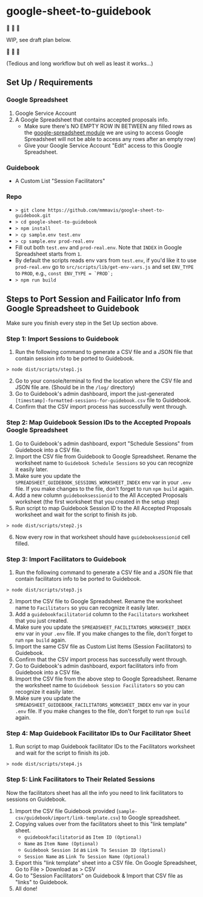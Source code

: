 # google-sheet-to-guidebook
:stop_sign: :stop_sign: :stop_sign:

WIP, see draft plan below.

:stop_sign: :stop_sign: :stop_sign:

(Tedious and long workflow but oh well as least it works...)

## Set Up / Requirements

### Google Spreadsheet

1. Google Service Account
2. A Google Spreadsheet that contains accepted proposals info.
    - Make sure there's NO EMPTY ROW IN BETWEEN any filled rows as the [google-spreadsheet module](https://www.npmjs.com/package/google-spreadsheet) we are using to access Google Spreadsheet will not be able to access any rows after an empty row)
    - Give your Google Service Account "Edit" access to this Google Spreadsheet.

### Guidebook

- A Custom List "Session Facilitators"

### Repo

- `> git clone https://github.com/mmmavis/google-sheet-to-guidebook.git`
- `> cd google-sheet-to-guidebook`
- `> npm install`
- `> cp sample.env test.env`
- `> cp sample.env prod-real.env`
- Fill out both `test.env` and `prod-real.env`. Note that `INDEX` in Google Spreadsheet starts from `1`.
- By default the scripts reads env vars from `test.env`, if you'd like it to use `prod-real.env` go to `src/scripts/lib/get-env-vars.js` and set `ENV_TYPE` to `PROD`, e.g., ```const ENV_TYPE = `PROD`;```
- `> npm run build`


## Steps to Port Session and Failicator Info from Google Spreadsheet to Guidebook

Make sure you finish every step in the Set Up section above.

### Step 1: Import Sessions to Guidebook

1. Run the following command to generate a CSV file and a JSON file that contain session info to be ported to Guidebook.

```
> node dist/scripts/step1.js
```
2. Go to your console/terminal to find the location where the CSV file and JSON file are. (Should be in the `/log/` directory)
3. Go to Guidebook's admin dashboard, import the just-generated `[timestamp]-formatted-sessions-for-guidebook.csv` file to Guidebook.
4. Confirm that the CSV import process has successfully went through.

### Step 2: Map Guidebook Session IDs to the Accepted Propoals Google Spreadsheet

1. Go to Guidebook's admin dashboard, export "Schedule Sessions" from Guidebook into a CSV file.
2. Import the CSV file from Guidebook to Google Spreadsheet. Rename the worksheet name to `Guidebook Schedule Sessions` so you can recognize it easily later.
3. Make sure you update the `SPREADSHEET_GUIDEBOOK_SESSIONS_WORKSHEET_INDEX` env var in your `.env` file. If you make changes to the file, don't forget to run `npm build` again.
4. Add a new column `guidebooksessionid` to the All Accepted Proposals worksheet (the first worksheet that you created in the setup step)
5. Run script to map Guidebook Session ID to the All Accepted Proposals worksheet and wait for the script to finish its job.
```
> node dist/scripts/step2.js
```
6. Now every row in that worksheet should have `guidebooksessionid` cell filled.

### Step 3: Import Facilitators to Guidebook

1. Run the following command to generate a CSV file and a JSON file that contain facilitators info to be ported to Guidebook.
```
> node dist/scripts/step3.js
```
2. Import the CSV file to Google Spreadsheet. Rename the worksheet name to `Facilitators` so you can recognize it easily later.
3. Add a `guidebookfacilitatorid` column to the `Facilitators` worksheet that you just created.
4. Make sure you update the `SPREADSHEET_FACILITATORS_WORKSHEET_INDEX` env var in your `.env` file. If you make changes to the file, don't forget to run `npm build` again.
5. Import the same CSV file as Custom List Items (Session Facilitators) to Guidebook.
6. Confirm that the CSV import process has successfully went through.
7. Go to Guidebook's admin dashboard, export facilitators info from Guidebook into a CSV file.
8. Import the CSV file from the above step to Google Spreadsheet. Rename the worksheet name to `Guidebook Session Facilitators` so you can recognize it easily later.
9. Make sure you update the `SPREADSHEET_GUIDEBOOK_FACILITATORS_WORKSHEET_INDEX` env var in your `.env` file. If you make changes to the file, don't forget to run `npm build` again.

### Step 4: Map Guidebook Facilitator IDs to Our Facilitator Sheet

1. Run script to map Guidebook facilitator IDs to the Facilitators worksheet and wait for the script to finish its job.
```
> node dist/scripts/step4.js
```

### Step 5: Link Facilitators to Their Related Sessions

Now the facilitators sheet has all the info you need to link facilitators to sessions on Guidebook.

1. Import the CSV file Guidebook provided (`sample-csv/guidebook/import/link-template.csv`) to Google spreadsheet.
2. Copying values over from the facilitators sheet to this "link template" sheet.
   - `guidebookfacilitatorid` as `Item ID (Optional)`
   - `Name` as `Item Name (Optional)`
   - `Guidebook Session Id` as `Link To Session ID (Optional)`
   - `Session Name` as `Link To Session Name (Optional)`
3. Export this "link template" sheet into a CSV file. On Google Spreadsheet, Go to File > Download as > CSV
4. Go to "Session Facilitators" on Guidebook & Import that CSV file as "links" to Guidebook.
5. All done!
